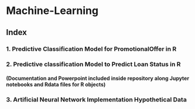 # Machine-Learning

## Index
### 1. Predictive Classification Model for PromotionalOffer in R

### 2. Predictive classification Model to Predict Loan Status in R
   ####   (Documentation and Powerpoint included inside repository along Jupyter notebooks and Rdata files for R objects)
   
### 3. Artificial Neural Network Implementation Hypothetical Data
